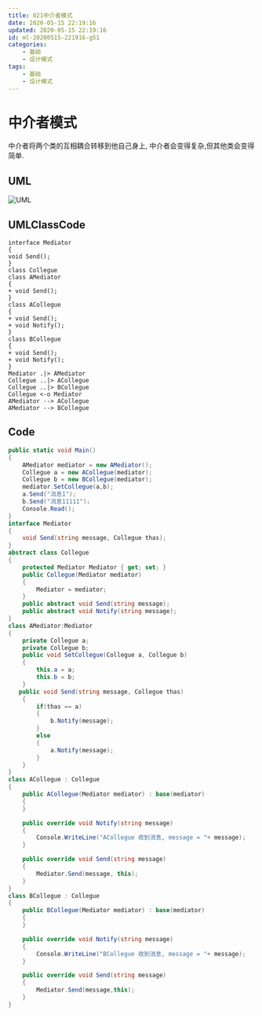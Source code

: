 ```yaml
---
title: 021中介者模式
date: 2020-05-15 22:19:16
updated: 2020-05-15 22:19:16
id: ml-20200515-221916-g51
categories:
	- 基础
	- 设计模式
tags: 
	- 基础
	- 设计模式
---
```


# 中介者模式

中介者将两个类的互相耦合转移到他自己身上, 中介者会变得复杂,但其他类会变得简单.
<!--more-->
## UML

![UML](http://www.plantuml.com/plantuml/png/SoWkIImgAStDuShCAqajIajCJbNmJKt9J2p9B-AgvYhBpqnH24xDIz7GjEQgvKhEIImkLd3Epyb9JIzDXN8TaTHhAs3LuGZJWg44nlNBBybCgqJMuqII7fWR5FHgx91S13D3GGyi3kEYYJjXYjlevYl0pLJWSeIpTNMHp44JHvZZ07GfC501)

## UMLClassCode

```
interface Mediator
{
void Send();
}
class Collegue
class AMediator
{
+ void Send();
}
class ACollegue
{
+ void Send();
+ void Notify();
}
class BCollegue
{
+ void Send();
+ void Notify();
}
Mediator .|> AMediator
Collegue ..|> ACollegue
Collegue ..|> BCollegue
Collegue <-o Mediator  
AMediator --> ACollegue
AMediator --> BCollegue
```

## Code

```C#
public static void Main()
{
    AMediator mediator = new AMediator();
    Collegue a = new ACollegue(mediator);
    Collegue b = new BCollegue(mediator);
    mediator.SetCollegue(a,b);
    a.Send("消息1");
    b.Send("消息11111");
    Console.Read();
}
interface Mediator
{
    void Send(string message, Collegue thas);
}
abstract class Collegue
{
    protected Mediator Mediator { get; set; }
    public Collegue(Mediator mediator)
    {
        Mediator = mediator;
    }
    public abstract void Send(string message);
    public abstract void Notify(string message);
}
class AMediator:Mediator
{
    private Collegue a;
    private Collegue b;
    public void SetCollegue(Collegue a, Collegue b)
    {
        this.a = a;
        this.b = b;
    }
   public void Send(string message, Collegue thas)
    {
        if(thas == a)
        {
            b.Notify(message);
        }
        else
        {
            a.Notify(message);
        }
    }
}
class ACollegue : Collegue
{
    public ACollegue(Mediator mediator) : base(mediator)
    {
    }

    public override void Notify(string message)
    {
        Console.WriteLine("ACollegue 收到消息, message = "+ message);
    }

    public override void Send(string message)
    {
        Mediator.Send(message, this);
    }
}
class BCollegue : Collegue
{
    public BCollegue(Mediator mediator) : base(mediator)
    {
    }

    public override void Notify(string message)
    {
        Console.WriteLine("BCollegue 收到消息, message = "+ message);
    }

    public override void Send(string message)
    {
        Mediator.Send(message,this);
    }
}
```